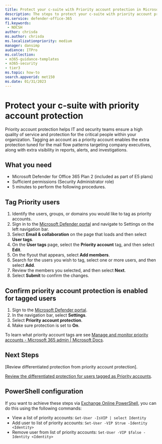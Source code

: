 ```yaml
---
title: Protect your c-suite with Priority account protection in Microsoft Defender for Office 365 Plan 2
description: The steps to protect your c-suite with priority account protection. Tagging an account as a Priority account enables the extra protection tuned for the mail flow patterns targeting company executives, along with extra visibility in reports, alerts, and investigations.
ms.service: defender-office-365
f1.keywords: 
 - NOCSH
author: chrisda
ms.author: chrisda
ms.localizationpriority: medium
manager: dansimp
audience: ITPro
ms.collection: 
- m365-guidance-templates
- m365-security
- tier3
ms.topic: how-to
search.appverid: met150
ms.date: 01/31/2023
---
```


# Protect your c-suite with priority account protection

Priority account protection helps IT and security teams ensure a high quality of service and protection for the critical people within your organization. Tagging an account as a priority account enables the extra protection tuned for the mail flow patterns targeting company executives, along with extra visibility in reports, alerts, and investigations.

## What you need

- Microsoft Defender for Office 365 Plan 2 (included as part of E5 plans)
- Sufficient permissions (Security Administrator role)
- 5 minutes to perform the following procedures.

## Tag Priority users

1. Identify the users, groups, or domains you would like to tag as priority accounts.
1. Sign in to the [Microsoft Defender portal](https://security.microsoft.com/) and navigate to Settings on the left navigation bar.
1. Select **Email & collaboration** on the page that loads and then select **User tags**.
1. On the **User tags** page, select the **Priority account** tag, and then select **Edit**.
1. On the flyout that appears, select **Add members**.
1. Search for the users you wish to tag, select one or more users, and then select **Add**.
1. Review the members you selected, and then select **Next**.
1. Select **Submit** to confirm the changes.

## Confirm priority account protection is enabled for tagged users

1. Sign to the [Microsoft Defender portal](https://security.microsoft.com/).
1. In the navigation bar, select **Settings**.
1. Select **Priority account protection**.
1. Make sure protection is set to **On**.

To learn what priority account tags are see [Manage and monitor priority accounts - Microsoft 365 admin | Microsoft Docs](..//Microsoft-365/admin/setup/priority-accounts).

## Next Steps

[Review differentiated protection from priority account protection].

[Review the differentiated protection for users tagged as Priority accounts](../priority-accounts-turn-on-priority-account-protection.md#review-differentiated-protection-from-priority-account-protection).

## PowerShell configuration

If you want to achieve these steps via [Exchange Online PowerShell](/powershell/exchange/connect-to-exchange-online-powershell), you can do this using the following commands:

- View a list of priority accounts: `Get-User -IsVIP | select Identity`
- Add user to list of priority accounts: `Set-User -VIP $true -Identity <Identity>`
- Remove user from list of priority accounts: `Set-User -VIP $false -Identity <Identity>`
